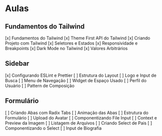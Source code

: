 # Aulas

## Fundamentos do Tailwind

[x] Fundamentos do Tailwind
[x] Theme First API do Tailwind
[x] Criando Projeto com Tailwind
[x] Seletores e Estados
[x] Responsividade e Breakpoints
[x] Dark Mode no Tailwind
[x] Valores Arbitrários

## Sidebar

[x] Configurando ESLint e Prettier
[ ] Estrutura do Layout
[ ] Logo e Input de Busca
[ ] Menu de Navegação
[ ] Widget de Espaço Usado
[ ] Perfil do Usuário
[ ] Pattern de Composição

## Formulário

[ ] Criando Abas com Radix Tabs
[ ] Animação das Abas
[ ] Estrutura do Formulário
[ ] Upload do Avatar
[ ] Componentizando File Input
[ ] Context e Preview da Imagem
[ ] Listagem de Arquivos
[ ] Criando Select de Pais
[ ] Componentizando o Select
[ ] Input de Biografia